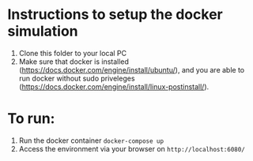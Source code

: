# Instructions to setup the docker simulation

1. Clone this folder to your local PC
2. Make sure that docker is installed (https://docs.docker.com/engine/install/ubuntu/), and you are able to run docker without sudo priveleges (https://docs.docker.com/engine/install/linux-postinstall/).

# To run:
1. Run the docker container `docker-compose up`
2. Access the environment via your browser on `http://localhost:6080/`
